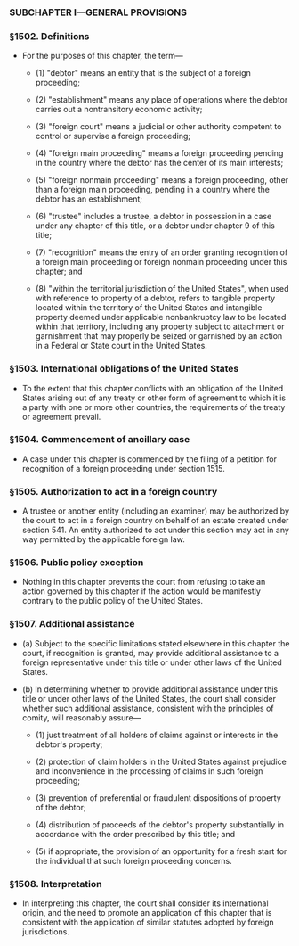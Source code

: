 ### SUBCHAPTER I—GENERAL PROVISIONS

### §1502. Definitions
* For the purposes of this chapter, the term—

  * (1) "debtor" means an entity that is the subject of a foreign proceeding;

  * (2) "establishment" means any place of operations where the debtor carries out a nontransitory economic activity;

  * (3) "foreign court" means a judicial or other authority competent to control or supervise a foreign proceeding;

  * (4) "foreign main proceeding" means a foreign proceeding pending in the country where the debtor has the center of its main interests;

  * (5) "foreign nonmain proceeding" means a foreign proceeding, other than a foreign main proceeding, pending in a country where the debtor has an establishment;

  * (6) "trustee" includes a trustee, a debtor in possession in a case under any chapter of this title, or a debtor under chapter 9 of this title;

  * (7) "recognition" means the entry of an order granting recognition of a foreign main proceeding or foreign nonmain proceeding under this chapter; and

  * (8) "within the territorial jurisdiction of the United States", when used with reference to property of a debtor, refers to tangible property located within the territory of the United States and intangible property deemed under applicable nonbankruptcy law to be located within that territory, including any property subject to attachment or garnishment that may properly be seized or garnished by an action in a Federal or State court in the United States.

### §1503. International obligations of the United States
* To the extent that this chapter conflicts with an obligation of the United States arising out of any treaty or other form of agreement to which it is a party with one or more other countries, the requirements of the treaty or agreement prevail.

### §1504. Commencement of ancillary case
* A case under this chapter is commenced by the filing of a petition for recognition of a foreign proceeding under section 1515.

### §1505. Authorization to act in a foreign country
* A trustee or another entity (including an examiner) may be authorized by the court to act in a foreign country on behalf of an estate created under section 541. An entity authorized to act under this section may act in any way permitted by the applicable foreign law.

### §1506. Public policy exception
* Nothing in this chapter prevents the court from refusing to take an action governed by this chapter if the action would be manifestly contrary to the public policy of the United States.

### §1507. Additional assistance
* (a) Subject to the specific limitations stated elsewhere in this chapter the court, if recognition is granted, may provide additional assistance to a foreign representative under this title or under other laws of the United States.

* (b) In determining whether to provide additional assistance under this title or under other laws of the United States, the court shall consider whether such additional assistance, consistent with the principles of comity, will reasonably assure—

  * (1) just treatment of all holders of claims against or interests in the debtor's property;

  * (2) protection of claim holders in the United States against prejudice and inconvenience in the processing of claims in such foreign proceeding;

  * (3) prevention of preferential or fraudulent dispositions of property of the debtor;

  * (4) distribution of proceeds of the debtor's property substantially in accordance with the order prescribed by this title; and

  * (5) if appropriate, the provision of an opportunity for a fresh start for the individual that such foreign proceeding concerns.

### §1508. Interpretation
* In interpreting this chapter, the court shall consider its international origin, and the need to promote an application of this chapter that is consistent with the application of similar statutes adopted by foreign jurisdictions.